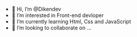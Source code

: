 - 👋 Hi, I’m @Dikendev
- 👀 I’m interested in Front-end devloper
- 🌱 I’m currently learning Html, Css and JavaScript
- 💞️ I’m looking to collaborate on ...
<!---- 📫 How to reach me > whayspa


Dikendev/Dikendev is a ✨ special ✨ repository because its `README.md` (this file) appears on your GitHub profile.
You can click the Preview link to take a look at your changes.
--->
